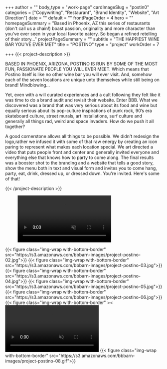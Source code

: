 +++
author = ""
body_type = "work-page"
cardImageSlug = "postin0"
categories = ["Copywriting", "Restaurant", "Brand Identity", "Website", "Art Direction"]
date = ""
default = ""
frontPageOrder = 4
hero = ""
homepageSummary = "Based in Phoenix, AZ this series of restaurants (don't call us a chain!) boast passion, originality and more character than you've ever seen in your local favorite eatery. So began a refined retelling of their story..."
projectPageSummary = ""
subtitle = "THE HAPPIEST WINE BAR YOU’VE EVER MET"
title = "POSTINO"
type = "project"
workOrder = 7

+++
{{< project-description >}} <p>BASED IN PHOENIX, ARIZONA, POSTINO IS RUN BY SOME OF THE MOST FUN, PASSIONATE PEOPLE YOU WILL EVER MEET. Which means that Postino itself is like no other wine bar you will ever visit. And, somehow each of the seven locations are unique unto themselves while still being on brand! Mindblowing...</p>
</p>Yet, even with a will curated experiences and a cult following they felt like it was time to do a brand audit and revisit their website. Enter BBB. What we discovered was a brand that was very serious about its food and wine but equally serious about its pop-culture inspirations of punk rock, 90’s era skateboard culture, street murals, art installations, surf culture and generally all things rad, weird and space invaders. How do we push it all together?</p> 
</p>A good cornerstone allows all things to be possible. We didn't redesign the logo,rather we infused it with some of that raw energy by creating an icon paring to represent what makes each location special. We art directed a video that puts people front and center and generally invited everyone and everything else that knows how to party to come along. The final results was a booster shot to the branding and a website that tells a good story, show the menu both in text and visual form and invites you to come hang, party, eat, drink, dressed up, or dressed down. You're invited. Here's some of that!</p> {{< /project-description >}}

<div class="project-item">

<figure class="img-wrap with-bottom-border" ><video src="https://s3.amazonaws.com/bbbarn-images/project-postino-01.mov" loop muted autoplay></video></figure>
{{< figure class="img-wrap with-bottom-border" src="https://s3.amazonaws.com/bbbarn-images/project-postino-02.jpg">}}
{{< figure class="img-wrap with-bottom-border" src="https://s3.amazonaws.com/bbbarn-images/project-postino-03.jpg">}}
{{< figure class="img-wrap with-bottom-border" src="https://s3.amazonaws.com/bbbarn-images/project-postino-04.jpg">}}
{{< figure class="img-wrap with-bottom-border" src="https://s3.amazonaws.com/bbbarn-images/project-postino-05.jpg">}}
{{< figure class="img-wrap with-bottom-border" src="https://s3.amazonaws.com/bbbarn-images/project-postino-06.jpg">}}
{{< figure class="img-wrap with-bottom-border" ><<video src="https://s3.amazonaws.com/bbbarn-images/project-postino-07.mp4"loop muted autoplay></video></figure>
{{< figure class="img-wrap with-bottom-border" src="https://s3.amazonaws.com/bbbarn-images/project-postino-08.gif">}}
  
</div>